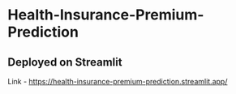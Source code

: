 ﻿# Health-Insurance-Premium-Prediction
## Deployed on Streamlit
Link - https://health-insurance-premium-prediction.streamlit.app/
